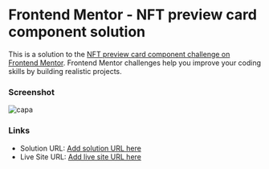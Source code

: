 # Frontend Mentor - NFT preview card component solution

This is a solution to the [NFT preview card component challenge on Frontend Mentor](https://www.frontendmentor.io/challenges/nft-preview-card-component-SbdUL_w0U). Frontend Mentor challenges help you improve your coding skills by building realistic projects. 

### Screenshot

![capa](https://user-images.githubusercontent.com/102254879/171441834-86f2b59e-82bb-42c5-aa0f-477dc6e67f31.png)

### Links

- Solution URL: [Add solution URL here](https://www.frontendmentor.io/solutions/nft-card-challenge-solution-by-rikelly-uPhJYBrBCD)
- Live Site URL: [Add live site URL here](https://rikellyh.github.io/Frontendmentor2/)
